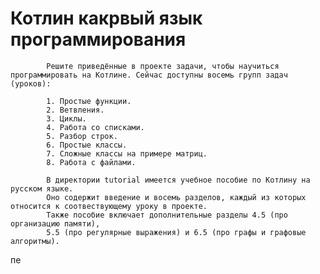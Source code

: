 # Котлин какрвый язык программирования

            Решите приведённые в проекте задачи, чтобы научиться программировать на Котлине. Сейчас доступны восемь групп задач (уроков):

            1. Простые функции.
            2. Ветвления.
            3. Циклы.
            4. Работа со списками.
            5. Разбор строк.
            6. Простые классы.
            7. Сложные классы на примере матриц.
            8. Работа с файлами.

            В директории tutorial имеется учебное пособие по Котлину на русском языке.
            Оно содержит введение и восемь разделов, каждый из которых относится к соотвествующему уроку в проекте.
            Также пособие включает дополнительные разделы 4.5 (про организацию памяти),
            5.5 (про регулярные выражения) и 6.5 (про графы и графовые алгоритмы).
 пе